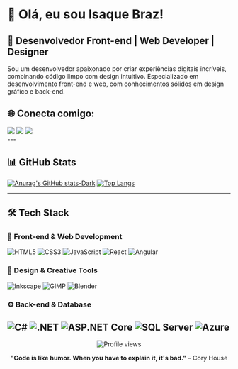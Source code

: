 # 👋 Olá, eu sou Isaque Braz!

## 🚀 Desenvolvedor Front-end | Web Developer | Designer

Sou um desenvolvedor apaixonado por criar experiências digitais incríveis, combinando código limpo com design intuitivo. Especializado em desenvolvimento front-end e web, com conhecimentos sólidos em design gráfico e back-end.

## 🌐 Conecta comigo:

<div> 
<a href="https://www.instagram.com/isaquebraz17/" target="_blank"><img src="https://img.shields.io/badge/-Instagram-%23E4405F?style=for-the-badge&logo=instagram&logoColor=white" /></a> 
<a href="mailto:Isaquebraz2018@gmail.com"><img src="https://img.shields.io/badge/-Gmail-%23333?style=for-the-badge&logo=gmail&logoColor=white" /></a> 
<a href="https://www.linkedin.com/in/isaque-de-oliveira-braz-7a6a75302" target="_blank"><img src="https://img.shields.io/badge/-LinkedIn-%230077B5?style=for-the-badge&logo=linkedin&logoColor=white" /></a> 
</div>
---

## 📊 GitHub Stats

[![Anurag's GitHub stats-Dark](https://github-readme-stats.vercel.app/api?username=IsaqueBraz17&show_icons=true&theme=radical#gh-dark-mode-only)](https://github.com/anuraghazra/github-readme-stats#gh-dark-mode-only)
[![Top Langs](https://github-readme-stats.vercel.app/api/top-langs/?username=IsaqueBraz17&layout=compact&theme=radical)](https://github.com/anuraghazra/github-readme-stats)

---

## 🛠️ Tech Stack

### 🎨 Front-end & Web Development
![HTML5](https://img.shields.io/badge/HTML5-E34F26?style=for-the-badge&logo=html5&logoColor=white)
![CSS3](https://img.shields.io/badge/CSS3-1572B6?style=for-the-badge&logo=css3&logoColor=white)
![JavaScript](https://img.shields.io/badge/JavaScript-F7DF1E?style=for-the-badge&logo=javascript&logoColor=black)
![React](https://img.shields.io/badge/React-20232A?style=for-the-badge&logo=react&logoColor=61DAFB)
![Angular](https://img.shields.io/badge/Angular-DD0031?style=for-the-badge&logo=angular&logoColor=white)

### 🎨 Design & Creative Tools
![Inkscape](https://img.shields.io/badge/Inkscape-000000?style=for-the-badge&logo=inkscape&logoColor=white)
![GIMP](https://img.shields.io/badge/GIMP-5C5543?style=for-the-badge&logo=gimp&logoColor=white)
![Blender](https://img.shields.io/badge/Blender-F5792A?style=for-the-badge&logo=blender&logoColor=white)

### ⚙️ Back-end & Database
![C#](https://img.shields.io/badge/C%23-239120?style=for-the-badge&logo=c-sharp&logoColor=white)
![.NET](https://img.shields.io/badge/.NET-5C2D91?style=for-the-badge&logo=.net&logoColor=white)
![ASP.NET Core](https://img.shields.io/badge/ASP.NET_Core-5C2D91?style=for-the-badge&logo=.net&logoColor=white)
![SQL Server](https://img.shields.io/badge/Microsoft_SQL_Server-CC2927?style=for-the-badge&logo=microsoft-sql-server&logoColor=white)
![Azure](https://img.shields.io/badge/Microsoft_Azure-0089D0?style=for-the-badge&logo=microsoft-azure&logoColor=white)
---

<div align="center">
  <img src="https://komarev.com/ghpvc/?username=IsaqueBraz17&color=blueviolet&style=flat-square&label=Profile+Views" alt="Profile views" />
</div>

<div align="center">
  
  **"Code is like humor. When you have to explain it, it's bad."** – Cory House
  
</div>
